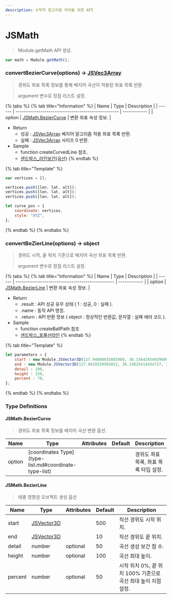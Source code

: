 ```yaml
---
description: 수학적 알고리즘 처리를 위한 API
---
```


# JSMath

> Module.getMath API 생성.

```javascript
var math = Module.getMath();
```

### convertBezierCurve(options) → [JSVec3Array](../core/JSVec3Array.md)

> 경위도 좌표 목록 정보를 통해 베지어 곡선이 적용된 좌표 목록 반환.
>
> argument 변수로 정점 리스트 설정.

{% tabs %}
{% tab title="Information" %}
| Name   | Type                                               | Description  |
| ------ | -------------------------------------------------- | ------------ |
| option | [JSMath.BezierCurve](jsmath.md#jsmath.beziercurve) | 변환 좌표 속성 정보. |

* Return
  * 성공 : [JSVec3Array](../core/JSVec3Array.md) 베지어 알고리즘 적용 좌표 목록 반환.
  * 실패 : [JSVec3Array](../core/JSVec3Array.md) 사이즈 0 반환.
* Sample
  * function createCurvedLine 참조.
  * [샌드박스\_라인보간(곡선)](http://sandbox.dtwincloud.com/code/main.do?id=object\_line\_interpolate\_curved)
{% endtab %}

{% tab title="Template" %}
```javascript
var vertices = [];

vertices.push([lon, lat, alt]);
vertices.push([lon, lat, alt]);
vertices.push([lon, lat, alt]);

let curve_pos = {
	coordinate: vertices,
	style: "XYZ",
};
```
{% endtab %}
{% endtabs %}

### convertBeZierLine(options) → object

> 경위도 시작, 끝 위치 기준으로 베지어 곡선 좌표 목록 반환.
>
> argument 변수로 정점 리스트 설정.

{% tabs %}
{% tab title="Information" %}
| Name   | Type                                             | Description  |
| ------ | ------------------------------------------------ | ------------ |
| option | [JSMath.BezierLine](jsmath.md#jsmath.BezierLine) | 변환 좌표 속성 정보. |

* Return
  * .result : API 성공 유무 상태 ( 1 : 성공, 0 : 실패 ).
  * .name : 동작 API 명칭.
  * .return : API 반환 정보 ( object : 정상적인 반환값, 문자열 : 실패 에러 코드 ).
* Sample
  * function createBallPath 참조
  * [샌드박스\_포물선라인](http://sandbox.dtwincloud.com/code/main.do?id=object\_line\_arc)
{% endtab %}

{% tab title="Template" %}
```javascript
let parameters = {
	start : new Module.JSVector3D(127.94080035885989, 36.336424549396064, 306.52637346833944),
	end : new Module.JSVector3D(127.9419239501012, 36.33615414434727, 300.5711971661076),
	detail : 100,
	height : 330,
	percent : 70,
};	
```
{% endtab %}
{% endtabs %}

### Type Definitions

#### JSMath.BezierCurve

> 경위도 좌표 목록 정보를 베지어 곡선 변환 옵션.

| Name       | Type                                                  | Attributes | Default | Description |
| ---------- | ----------------------------------------------------- | ---------- | ------- | ----------- |
| option | [coordinates Type] (type-list.md#coordinate-type-list) |            |         | 경위도 좌표 목록, 좌표 목록 타입 설정. |

#### JSMath.BezierLine

> 태풍 영향권 오브젝트 생성 옵션

| Name    | Type                                | Attributes | Default | Description                              |
| ------- | ----------------------------------- | ---------- | ------- | ---------------------------------------- |
| start   | [JSVector3D](../core/jsvector3d.md) |            | 500     | 직선 경위도 시작 위치.                            |
| end     | [JSVector3D](../core/jsvector3d.md) |            | 10      | 직선 경위도 끝 위치.                             |
| detail  | number                              | optional   | 50      | 곡선 생성 보간 점 수.                            |
| height  | number                              | optional   | 100     | 곡선 최대 높이.                                |
| percent | number                              | optional   | 50      | 시작 위치 0%, 끝 위치 100% 기준으로 곡선 최대 높이 지점 설정. |
